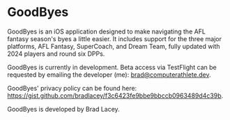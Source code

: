 # GoodByes

GoodByes is an iOS application designed to make navigating the AFL fantasy season's byes a little easier. It includes support for the three major platforms, AFL Fantasy, SuperCoach, and Dream Team, fully updated with 2024 players and round six DPPs.

GoodByes is currently in development. Beta access via TestFlight can be requested by emailing the developer (me): brad@computerathlete.dev.

GoodByes' privacy policy can be found here: https://gist.github.com/bradlacey/f3c6423fe9bbe9bbccb0963489d4c39b.

GoodByes is developed by Brad Lacey.
